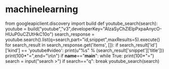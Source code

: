 # machinelearning
from googleapiclient.discovery import build
def youtube_search(search):
  youtube = build("youtube","v3",developerKey="AIzaSyChZlElpPxpaAnycO-HUuP0uCZUtHkC10o")
  search_response = youtube.search().list(q=search,part="id,snippet",maxResults=5).execute()
  for search_result in search_response.get('items', []):
    if search_result['id']['kind'] == 'youtube#video':
      print(u"%s" % (search_result['snippet']['title']))
  print(100*"=",end="\n\n")
if __name__=="__main__":
  while True:
    print(100*"=")
    search = input("search >")
    if search=="q":
      break
    youtube_search(search)
